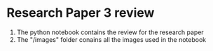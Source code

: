 # Research Paper 3 review

1. The python notebook contains the review for the research paper
2. The "/images" folder conains all the images used in the notebook